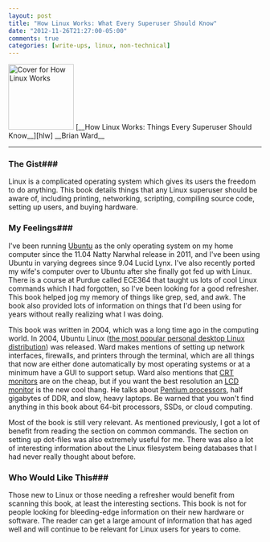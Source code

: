 ```yaml
---
layout: post
title: "How Linux Works: What Every Superuser Should Know"
date: "2012-11-26T21:27:00-05:00"
comments: true
categories: [write-ups, linux, non-technical]
---
```


<img src="http://books.gigaimg.com/avaxhome/77/6b/000c6b77_medium.jpeg" style="border: 0" width="130px" title="How Linux Works" alt="Cover for How Linux Works" />  
[__How Linux Works: Things Every Superuser Should Know__][hlw]  
__Brian Ward__

[hlw]: http://www.amazon.com/gp/product/1593270356/ref=as_li_ss_tl?ie=UTF8&camp=1789&creative=390957&creativeASIN=1593270356&linkCode=as2&tag=larpriandthee-20

------

### The Gist###

Linux is a complicated operating system which gives its users the freedom to do anything. This book details things that any Linux superuser should be aware of, including printing, networking, scripting, compiling source code, setting up users, and buying hardware.

### My Feelings###

I've been running [Ubuntu][ubu] as the only operating system on my home computer since the 11.04 Natty Narwhal release in 2011, and I've been using Ubuntu in varying degrees since 9.04 Lucid Lynx. I've also recently ported my wife's computer over to Ubuntu after she finally got fed up with Linux. There is a course at Purdue called ECE364 that taught us lots of cool Linux commands which I had forgotten, so I've been looking for a good refresher. This book helped jog my memory of things like grep, sed, and awk. The book also provided lots of information on things that I'd been using for years without really realizing what I was doing.

[ubu]: http://ubuntu.com/

This book was written in 2004, which was a long time ago in the computing world. In 2004, Ubuntu Linux ([the most popular personal desktop Linux distribution][pop]) was released. Ward makes mentions of setting up network interfaces, firewalls, and printers through the terminal, which are all things that now are either done automatically by most operating systems or at a minimum have a GUI to support setup. Ward also mentions that [CRT monitors][crt] are on the cheap, but if you want the best resolution an [LCD monitor][lcd] is the new cool thang. He talks about [Pentium processors][pen], half gigabytes of DDR, and slow, heavy laptops. Be warned that you won't find anything in this book about 64-bit processors, SSDs, or cloud computing.

[pop]: http://www.pcworld.com/article/254516/which_linux_distro_is_fairest_of_them_all_ubuntu_survey_says.html
[crt]: http://en.wikipedia.org/wiki/Cathode_ray_tube
[lcd]: http://en.wikipedia.org/wiki/Lcd
[pen]: http://en.wikipedia.org/wiki/Pentium

Most of the book is still very relevant. As mentioned previously, I got a lot of benefit from reading the section on common commands. The section on setting up dot-files was also extremely useful for me. There was also a lot of interesting information about the Linux filesystem being databases that I had never really thought about before.

### Who Would Like This###

Those new to Linux or those needing a refresher would benefit from scanning this book, at least the interesting sections. This book is not for people looking for bleeding-edge information on their new hardware or software. The reader can get a large amount of information that has aged well and will continue to be relevant for Linux users for years to come.

